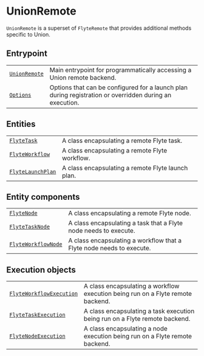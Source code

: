 # UnionRemote

`UnionRemote` is a superset of `FlyteRemote` that provides additional methods specific to Union.

## Entrypoint

|       |        |
|-------|--------|
| [`UnionRemote`](entrypoint.md#unionai.remote.UnionRemote) | Main entrypoint for programmatically accessing a Union remote backend.|
| [`Options`](entrypoint.md#flytekit.remote.remote.Options) | Options that can be configured for a launch plan during registration or overridden during an execution.|

## Entities

|       |        |
|-------|--------|
| [`FlyteTask`](entities.md#flytekit.remote.entities.FlyteTask) | A class encapsulating a remote Flyte task. |
| [`FlyteWorkflow`](entities.md#flytekit.remote.entities.FlyteWorkflow) | A class encapsulating a remote Flyte workflow. |
| [`FlyteLaunchPlan`](entities.md#flytekit.remote.entities.FlyteLaunchPlan) | A class encapsulating a remote Flyte launch plan. |

## Entity components

|       |        |
|-------|--------|
| [`FlyteNode`](entity-components.md#flytekit.remote.entities.FlyteNode) | A class encapsulating a remote Flyte node. |
| [`FlyteTaskNode`](entity-components.md#flytekit.remote.entities.FlyteTaskNode) | A class encapsulating a task that a Flyte node needs to execute. |
| [`FlyteWorkflowNode`](entity-components.md#flytekit.remote.entities.FlyteWorkflowNode) | A class encapsulating a workflow that a Flyte node needs to execute. |

## Execution objects

|       |        |
|-------|--------|
| [`FlyteWorkflowExecution`](execution-objects.md#flytekit.remote.executions.FlyteWorkflowExecution) | A class encapsulating a workflow execution being run on a Flyte remote backend. |
| [`FlyteTaskExecution`](execution-objects.md#flytekit.remote.executions.FlyteTaskExecution) | A class encapsulating a task execution being run on a Flyte remote backend. |
| [`FlyteNodeExecution`](execution-objects.md#flytekit.remote.executions.FlyteNodeExecution) | A class encapsulating a node execution being run on a Flyte remote backend. |